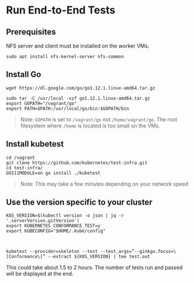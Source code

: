 # Run End-to-End Tests

## Prerequisites

NFS server and client must be installed on the worker VMs.
```
sudo apt install nfs-kernel-server nfs-common
```

## Install Go

```
wget https://dl.google.com/go/go1.12.1.linux-amd64.tar.gz

sudo tar -C /usr/local -xzf go1.12.1.linux-amd64.tar.gz
export GOPATH="/vagrant/go"
export PATH=$PATH:/usr/local/go/bin:$GOPATH/bin
```
> Note: `GOPATH` is set to `/vagrant/go` not `/home/vagrant/go`.  The root filesystem where `/home` is located is too small on the VMs.

## Install kubetest

```
cd /vagrant
git clone https://github.com/kubernetes/test-infra.git
cd test-infra/
GO111MODULE=on go install ./kubetest
```

> Note: This may take a few minutes depending on your network speed

## Use the version specific to your cluster

```
K8S_VERSION=$(kubectl version -o json | jq -r '.serverVersion.gitVersion')
export KUBERNETES_CONFORMANCE_TEST=y
export KUBECONFIG="$HOME/.kube/config"



kubetest --provider=skeleton --test --test_args=”--ginkgo.focus=\[Conformance\]” --extract ${K8S_VERSION} | tee test.out

```


This could take about 1.5 to 2 hours. The number of tests run and passed will be displayed at the end.

